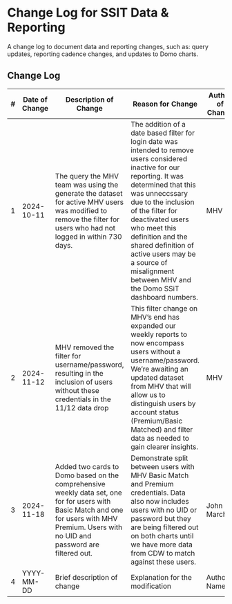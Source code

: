 # Change Log for SSIT Data & Reporting 
A change log to document data and reporting changes, such as: query updates, reporting cadence changes, and updates to Domo charts. 

## Change Log

| #  | Date of Change | Description of Change       | Reason for Change                      | Author of Change |
|----|----------------|-----------------------------|----------------------------------------|------------------|
| 1  | 2024-10-11     |The query the MHV team was using the generate the dataset for active MHV users was modified to remove the filter for users who had not logged in within 730 days. | The addition of a date based filter for login date was intended to remove users considered inactive for our reporting. It was determined that this was unneccssary due to the inclusion of the filter for deactivated users who meet this definition and the shared definition of active users may be a source of misalignment between MHV and the Domo SSiT dashboard numbers. | MHV    |
| 2  | 2024-11-12     |MHV removed the filter for username/password, resulting in the inclusion of users without these credentials in the 11/12 data drop | This filter change on MHV’s end has expanded our weekly reports to now encompass users without a username/password. We’re awaiting an updated dataset from MHV that will allow us to distinguish users by account status (Premium/Basic Matched) and filter data as needed to gain clearer insights. | MHV    |
| 3  | 2024-11-18     | Added two cards to Domo based on the comprehensive weekly data set, one for for users with Basic Match and one for users with MHV Premium. Users with no UID and password are filtered out. | Demonstrate split between users with MHV Basic Match and Premium credentials. Data also now includes users with no UID or password but they are being filtered out on both charts until we have more data from CDW to match against these users.      | John Marchi    |
| 4  | YYYY-MM-DD     | Brief description of change | Explanation for the modification       | Author's Name    |
